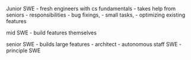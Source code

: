 Junior SWE
    - fresh engineers with cs fundamentals
    - takes help from seniors
    - responsibilities
        - bug fixings,
        - small tasks,
        - optimizing existing features

mid SWE
    - build features themselves

senior SWE
    - builds large features
    - architect
    - autonomous
staff SWE
    - 
principle SWE
